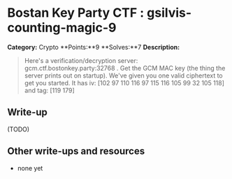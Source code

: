# Bostan Key Party CTF : gsilvis-counting-magic-9

**Category:** Crypto
**Points:**9
**Solves:**7 
**Description:**

> Here's a verification/decryption server:  gcm.ctf.bostonkey.party:32768 .  Get the GCM MAC key (the thing the server prints out on startup).  We've given you one valid ciphertext to get you started.  It has  iv: [102 97 110 116 97 115 116 105 99 32 105 118] and tag: [119 179] 


## Write-up

(TODO)

## Other write-ups and resources

* none yet
